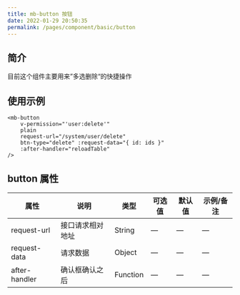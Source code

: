 ```yaml
---
title: mb-button 按钮
date: 2022-01-29 20:50:35
permalink: /pages/component/basic/button
---
```

## 简介
目前这个组件主要用来”多选删除“的快捷操作

## 使用示例
```vue
<mb-button 
    v-permission="'user:delete'"
    plain
    request-url="/system/user/delete"
    btn-type="delete" :request-data="{ id: ids }"
    :after-handler="reloadTable"
/>
```

## button 属性
<table>
    <thead>
        <tr>
            <th>属性</th>
            <th>说明</th>
            <th>类型</th>
            <th>可选值</th>
            <th>默认值</th>
            <th>示例/备注</th>
        </tr>
    </thead>
    <tbody>
        <tr>
            <td>request-url</td>
            <td>接口请求相对地址</td>
            <td>String</td>
            <td>—</td>
            <td>—</td>
            <td>—</td>
        </tr>
        <tr>
            <td>request-data</td>
            <td>请求数据</td>
            <td>Object</td>
            <td>—</td>
            <td>—</td>
            <td>—</td>
        </tr>
        <tr>
            <td>after-handler</td>
            <td>确认框确认之后</td>
            <td>Function</td>
            <td>—</td>
            <td>—</td>
            <td>—</td>
        </tr>
    </tbody>
</table>
